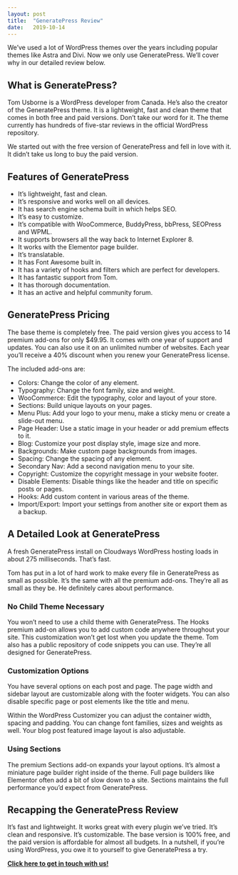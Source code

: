 ```yaml
---
layout: post
title:  "GeneratePress Review"
date:   2019-10-14
---
```


We’ve used a lot of WordPress themes over the years including popular themes like Astra and Divi. Now we only use GeneratePress. We’ll cover why in our detailed review below.

## What is GeneratePress?

Tom Usborne is a WordPress developer from Canada. He’s also the creator of the GeneratePress theme. It is a lightweight, fast and clean theme that comes in both free and paid versions. Don’t take our word for it. The theme currently has hundreds of five-star reviews in the official WordPress repository.

We started out with the free version of GeneratePress and fell in love with it. It didn’t take us long to buy the paid version.

## Features of GeneratePress

* It’s lightweight, fast and clean.
* It’s responsive and works well on all devices.
* It has search engine schema built in which helps SEO.
* It’s easy to customize.
* It’s compatible with WooCommerce, BuddyPress, bbPress, SEOPress and WPML.
* It supports browsers all the way back to Internet Explorer 8.
* It works with the Elementor page builder.
* It’s translatable.
* It has Font Awesome built in.
* It has a variety of hooks and filters which are perfect for developers.
* It has fantastic support from Tom.
* It has thorough documentation.
* It has an active and helpful community forum.

## GeneratePress Pricing

The base theme is completely free. The paid version gives you access to 14 premium add-ons for only $49.95. It comes with one year of support and updates. You can also use it on an unlimited number of websites. Each year you’ll receive a 40% discount when you renew your GeneratePress license.

The included add-ons are:

* Colors: Change the color of any element.
* Typography: Change the font family, size and weight.
* WooCommerce: Edit the typography, color and layout of your store.
* Sections: Build unique layouts on your pages.
* Menu Plus: Add your logo to your menu, make a sticky menu or create a slide-out menu.
* Page Header: Use a static image in your header or add premium effects to it.
* Blog: Customize your post display style, image size and more.
* Backgrounds: Make custom page backgrounds from images.
* Spacing: Change the spacing of any element.
* Secondary Nav: Add a second navigation menu to your site.
* Copyright: Customize the copyright message in your website footer.
* Disable Elements: Disable things like the header and title on specific posts or pages.
* Hooks: Add custom content in various areas of the theme.
* Import/Export: Import your settings from another site or export them as a backup.

## A Detailed Look at GeneratePress

A fresh GeneratePress install on Cloudways WordPress hosting loads in about 275 milliseconds. That’s fast.

Tom has put in a lot of hard work to make every file in GeneratePress as small as possible. It’s the same with all the premium add-ons. They’re all as small as they be. He definitely cares about performance.

### No Child Theme Necessary

You won’t need to use a child theme with GeneratePress. The Hooks premium add-on allows you to add custom code anywhere throughout your site. This customization won’t get lost when you update the theme. Tom also has a public repository of code snippets you can use. They’re all designed for GeneratePress.

### Customization Options

You have several options on each post and page. The page width and sidebar layout are customizable along with the footer widgets. You can also disable specific page or post elements like the title and menu.

Within the WordPress Customizer you can adjust the container width, spacing and padding. You can change font families, sizes and weights as well. Your blog post featured image layout is also adjustable.

### Using Sections

The premium Sections add-on expands your layout options. It’s almost a miniature page builder right inside of the theme. Full page builders like Elementor often add a bit of slow down to a site. Sections maintains the full performance you’d expect from GeneratePress.

## Recapping the GeneratePress Review

It’s fast and lightweight. It works great with every plugin we’ve tried. It’s clean and responsive. It’s customizable. The base version is 100% free, and the paid version is affordable for almost all budgets. In a nutshell, if you’re using WordPress, you owe it to yourself to give GeneratePress a try.

**<a href="mailto:help@techiesupport.co">Click here to get in touch with us!</a>**
